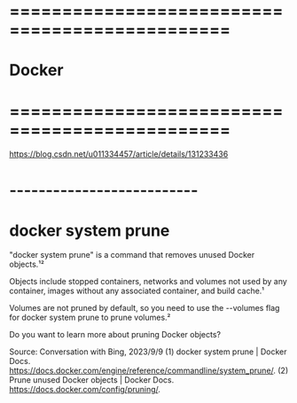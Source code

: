 # =============================================== #
#            Docker
# =============================================== #

https://blog.csdn.net/u011334457/article/details/131233436




# -------------------------- 
#   docker system prune

"docker system prune" is a command that removes unused Docker objects.¹²

Objects include stopped containers, networks and volumes not used by any container, images without any associated container, and build cache.¹

Volumes are not pruned by default, so you need to use the --volumes flag for docker system prune to prune volumes.²

Do you want to learn more about pruning Docker objects?

Source: Conversation with Bing, 2023/9/9
(1) docker system prune | Docker Docs. https://docs.docker.com/engine/reference/commandline/system_prune/.
(2) Prune unused Docker objects | Docker Docs. https://docs.docker.com/config/pruning/.




